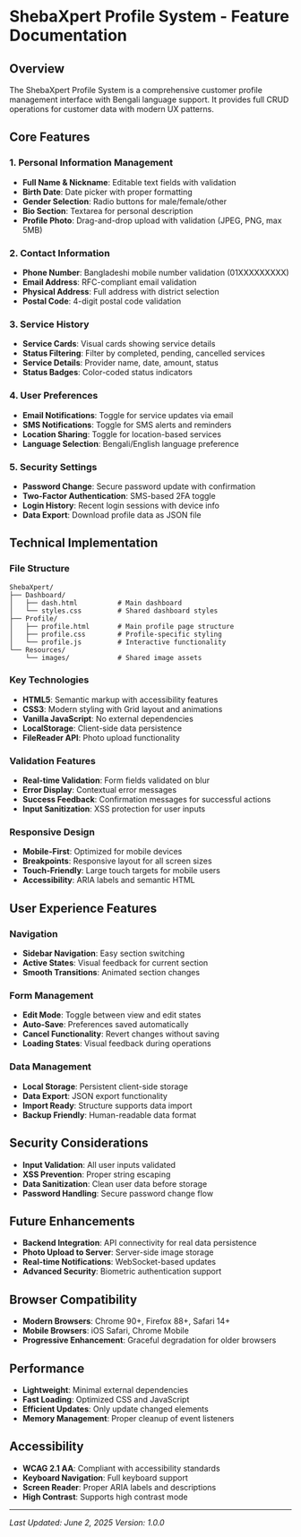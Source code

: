 # ShebaXpert Profile System - Feature Documentation

## Overview
The ShebaXpert Profile System is a comprehensive customer profile management interface with Bengali language support. It provides full CRUD operations for customer data with modern UX patterns.

## Core Features

### 1. Personal Information Management
- **Full Name & Nickname**: Editable text fields with validation
- **Birth Date**: Date picker with proper formatting
- **Gender Selection**: Radio buttons for male/female/other
- **Bio Section**: Textarea for personal description
- **Profile Photo**: Drag-and-drop upload with validation (JPEG, PNG, max 5MB)

### 2. Contact Information
- **Phone Number**: Bangladeshi mobile number validation (01XXXXXXXXX)
- **Email Address**: RFC-compliant email validation
- **Physical Address**: Full address with district selection
- **Postal Code**: 4-digit postal code validation

### 3. Service History
- **Service Cards**: Visual cards showing service details
- **Status Filtering**: Filter by completed, pending, cancelled services
- **Service Details**: Provider name, date, amount, status
- **Status Badges**: Color-coded status indicators

### 4. User Preferences
- **Email Notifications**: Toggle for service updates via email
- **SMS Notifications**: Toggle for SMS alerts and reminders
- **Location Sharing**: Toggle for location-based services
- **Language Selection**: Bengali/English language preference

### 5. Security Settings
- **Password Change**: Secure password update with confirmation
- **Two-Factor Authentication**: SMS-based 2FA toggle
- **Login History**: Recent login sessions with device info
- **Data Export**: Download profile data as JSON file

## Technical Implementation

### File Structure
```
ShebaXpert/
├── Dashboard/
│   ├── dash.html          # Main dashboard
│   └── styles.css         # Shared dashboard styles
├── Profile/
│   ├── profile.html       # Main profile page structure
│   ├── profile.css        # Profile-specific styling
│   └── profile.js         # Interactive functionality
└── Resources/
    └── images/            # Shared image assets
```

### Key Technologies
- **HTML5**: Semantic markup with accessibility features
- **CSS3**: Modern styling with Grid layout and animations
- **Vanilla JavaScript**: No external dependencies
- **LocalStorage**: Client-side data persistence
- **FileReader API**: Photo upload functionality

### Validation Features
- **Real-time Validation**: Form fields validated on blur
- **Error Display**: Contextual error messages
- **Success Feedback**: Confirmation messages for successful actions
- **Input Sanitization**: XSS protection for user inputs

### Responsive Design
- **Mobile-First**: Optimized for mobile devices
- **Breakpoints**: Responsive layout for all screen sizes
- **Touch-Friendly**: Large touch targets for mobile users
- **Accessibility**: ARIA labels and semantic HTML

## User Experience Features

### Navigation
- **Sidebar Navigation**: Easy section switching
- **Active States**: Visual feedback for current section
- **Smooth Transitions**: Animated section changes

### Form Management
- **Edit Mode**: Toggle between view and edit states
- **Auto-Save**: Preferences saved automatically
- **Cancel Functionality**: Revert changes without saving
- **Loading States**: Visual feedback during operations

### Data Management
- **Local Storage**: Persistent client-side storage
- **Data Export**: JSON export functionality
- **Import Ready**: Structure supports data import
- **Backup Friendly**: Human-readable data format

## Security Considerations
- **Input Validation**: All user inputs validated
- **XSS Prevention**: Proper string escaping
- **Data Sanitization**: Clean user data before storage
- **Password Handling**: Secure password change flow

## Future Enhancements
- **Backend Integration**: API connectivity for real data persistence
- **Photo Upload to Server**: Server-side image storage
- **Real-time Notifications**: WebSocket-based updates
- **Advanced Security**: Biometric authentication support

## Browser Compatibility
- **Modern Browsers**: Chrome 90+, Firefox 88+, Safari 14+
- **Mobile Browsers**: iOS Safari, Chrome Mobile
- **Progressive Enhancement**: Graceful degradation for older browsers

## Performance
- **Lightweight**: Minimal external dependencies
- **Fast Loading**: Optimized CSS and JavaScript
- **Efficient Updates**: Only update changed elements
- **Memory Management**: Proper cleanup of event listeners

## Accessibility
- **WCAG 2.1 AA**: Compliant with accessibility standards
- **Keyboard Navigation**: Full keyboard support
- **Screen Reader**: Proper ARIA labels and descriptions
- **High Contrast**: Supports high contrast mode

---

*Last Updated: June 2, 2025*
*Version: 1.0.0*
